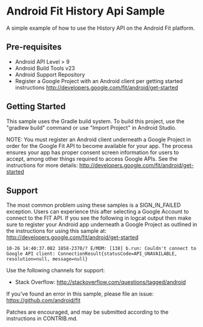 Android Fit History Api Sample
============

A simple example of how to use the History API on the Android Fit platform.


Pre-requisites
--------------

- Android API Level > 9
- Android Build Tools v23
- Android Support Repository
- Register a Google Project with an Android client per getting started instructions
  http://developers.google.com/fit/android/get-started

Getting Started
---------------

This sample uses the Gradle build system. To build this project, use the
"gradlew build" command or use "Import Project" in Android Studio.

NOTE: You must register an Android client underneath a Google Project in order for the Google Fit
API to become available for your app. The process ensures your app has proper consent screen
information for users to accept, among other things required to access Google APIs.
See the instructions for more details: http://developers.google.com/fit/android/get-started

Support
-------

The most common problem using these samples is a SIGN_IN_FAILED exception. Users can experience
this after selecting a Google Account to connect to the FIT API. If you see the following in
logcat output then make sure to register your Android app underneath a Google Project as outlined
in the instructions for using this sample at: http://developers.google.com/fit/android/get-started

`10-26 14:40:37.082 1858-2370/? E/MDM: [138] b.run: Couldn't connect to Google API client: ConnectionResult{statusCode=API_UNAVAILABLE, resolution=null, message=null}`

Use the following channels for support:

- Stack Overflow: http://stackoverflow.com/questions/tagged/android

If you've found an error in this sample, please file an issue:
https://github.com/android/fit

Patches are encouraged, and may be submitted according to the instructions in CONTRIB.md.
